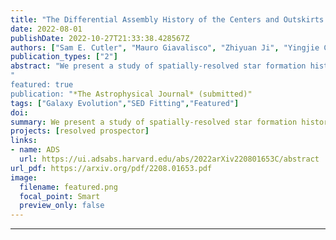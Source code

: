 ```yaml
---
title: "The Differential Assembly History of the Centers and Outskirts of Main Sequence Galaxies at $z∼2.3$"
date: 2022-08-01
publishDate: 2022-10-27T21:33:38.428567Z
authors: ["Sam E. Cutler", "Mauro Giavalisco", "Zhiyuan Ji", "Yingjie Cheng"]
publication_types: ["2"]
abstract: "We present a study of spatially-resolved star formation histories (SFHs) for 60 z~2.3 main-sequence, star-forming galaxies selected from the MOSDEF spectroscopic survey in the GOODS-N field, with a median logM=9.75 and a range of 8.6<logM<11.5. Photometry is decomposed into a central and outer spatial component using observed z_F850LP-H_F160W colors. The Prospector code is used to model spectral energy distributions for the centers, outskirts, and integrated galaxy using HST/ACS and WFC3, Spitzer/IRAC, and ground-based photometry, with additional constraints on gas-phase metallicity and spectroscopic redshift from MOSDEF spectroscopy. For the low-resolution bands, spatially-resolved photometry is determined with an iterative approach. The reconstructed SFHs indicate that the majority of galaxies with logM<10.5 are observed while their central regions undergo relatively recent (<100 Myr) bursts of star formation, while the outskirts have a smooth, quasi-steady SFH. The enhanced star formation activity of the central parts is broadly consistent with the idea that it is produced by highly dissipative gas compaction and accretion. The wide range of central densities and sizes observed in the sample suggests that for the selected galaxies this process has started but is still far from being completed. The implication would be that selecting star-forming galaxies at cosmic noon frequently includes systems in an "evolved" evolutionary phase where the centers have recently started a burst of star formation activity that will likely initiate inside-out quenching in the next several hundred million years.
"
featured: true
publication: "*The Astrophysical Journal* (submitted)"
tags: ["Galaxy Evolution","SED Fitting","Featured"]
doi:
summary: We present a study of spatially-resolved star formation histories for 60 z~2.3 main-sequence, star-forming galaxies. The results suggest that selecting star-forming galaxies at cosmic noon frequently includes systems in an "evolved" evolutionary phase where the centers have recently started a burst of star formation activity that will likely initiate inside-out quenching in the next several hundred million years.
projects: [resolved prospector]
links:
- name: ADS
  url: https://ui.adsabs.harvard.edu/abs/2022arXiv220801653C/abstract
url_pdf: https://arxiv.org/pdf/2208.01653.pdf
image:
  filename: featured.png
  focal_point: Smart
  preview_only: false
---
```



---
